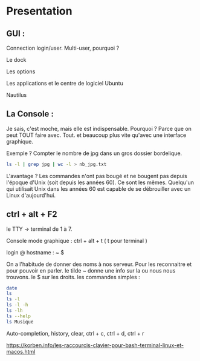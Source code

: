 # Presentation

## GUI :

Connection login/user. Multi-user, pourquoi ?

Le dock

Les options

Les applications et le centre de logiciel Ubuntu

Nautilus

## La Console :

Je sais, c'est moche, mais elle est indispensable. Pourquoi ? Parce que on peut TOUT faire avec. Tout. et beaucoup plus vite qu'avec une interface graphique.

Exemple ? Compter le nombre de jpg dans un gros dossier bordelique.

```bash
ls -l | grep jpg | wc -l > nb_jpg.txt
```

L'avantage ? Les commandes n'ont pas bougé et ne bougent pas depuis 
l'époque d'Unix (soit depuis les années 60). Ce sont les mêmes. 
Quelqu'un qui utilisait Unix dans les années 60 est capable de se 
débrouiller avec un Linux d'aujourd'hui.

## ctrl + alt + F2

le TTY -> terminal de 1 à 7.

Console mode graphique : ctrl + alt + t ( t pour terminal )

login @ hostname : ~ $ 

On a l'habitude de donner des noms à nos serveur. Pour les reconnaitre et pour pouvoir en parler. le tilde ~ donne une info sur la ou nous nous trouvons. le $ sur les droits. les commandes simples :

```bash
date
ls
ls -l
ls -l -h
ls -lh
ls --help
ls Musique
```

Auto-completion, history, clear, ctrl + c, ctrl + d, ctrl + r 

https://korben.info/les-raccourcis-clavier-pour-bash-terminal-linux-et-macos.html
